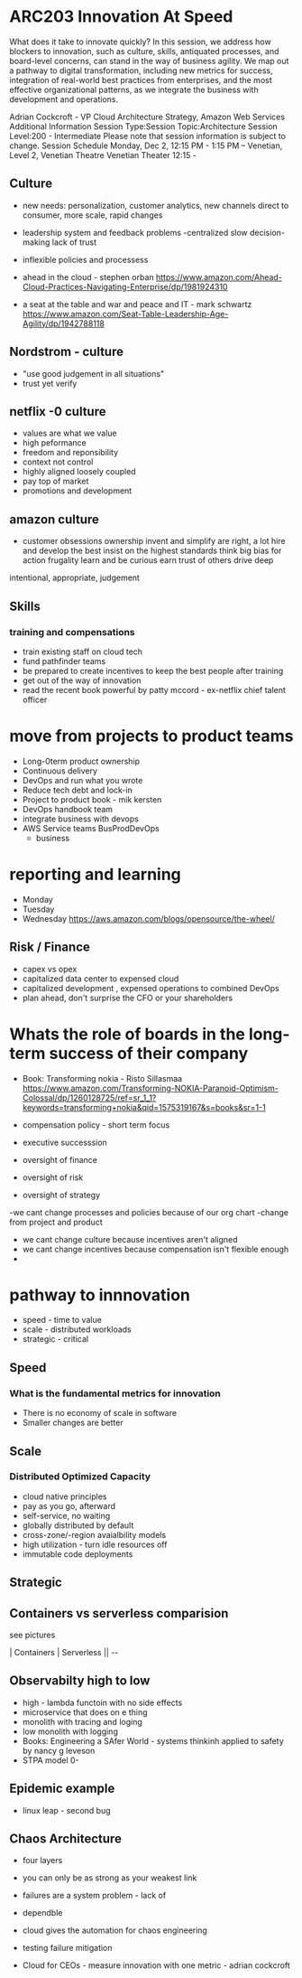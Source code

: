 # ARC203 Innovation At Speed

What does it take to innovate quickly? In this session, we address how blockers to innovation, such as culture, skills, antiquated processes, and board-level concerns, can stand in the way of business agility. We map out a pathway to digital transformation, including new metrics for success, integration of real-world best practices from enterprises, and the most effective organizational patterns, as we integrate the business with development and operations.

Adrian Cockcroft - VP Cloud Architecture Strategy, Amazon Web Services
Additional Information
Session Type:Session
Topic:Architecture
Session Level:200 - Intermediate
Please note that session information is subject to change.
Session Schedule
Monday, Dec 2, 12:15 PM - 1:15 PM
– Venetian, Level 2, Venetian Theatre
Venetian Theater 12:15 -

## Culture

- new needs: personalization, customer analytics, new channels direct to consumer, more scale, rapid changes
- leadership system and feedback problems
  -centralized slow decision-making lack of trust
- inflexible policies and processess

- ahead in the cloud - stephen orban https://www.amazon.com/Ahead-Cloud-Practices-Navigating-Enterprise/dp/1981924310
- a seat at the table and war and peace and IT - mark schwartz https://www.amazon.com/Seat-Table-Leadership-Age-Agility/dp/1942788118

## Nordstrom - culture

- "use good judgement in all situations"
- trust yet verify

## netflix -0 culture

- values are what we value
- high peformance
- freedom and reponsibility
- context not control
- highly aligned loosely coupled
- pay top of market
- promotions and development

## amazon culture

- customer obsessions
  ownership
  invent and simplify
  are right, a lot
  hire and develop the best
  insist on the highest standards
  think big
  bias for action
  frugality
  learn and be curious
  earn trust of others
  drive
  deep

intentional, appropriate, judgement

## Skills

### training and compensations

- train existing staff on cloud tech
- fund pathfinder teams
- be prepared to create incentives to keep the best people after training
- get out of the way of innovation
- read the recent book powerful by patty mccord - ex-netflix chief talent officer

# move from projects to product teams

- Long-0term product ownership
- Continuous delivery
- DevOps and run what you wrote
- Reduce tech debt and lock-in
- Project to product book - mik kersten
- DevOps handbook team
- integrate business with devops
- AWS Service teams BusProdDevOps
  - business

# reporting and learning

- Monday
- Tuesday
- Wednesday
  https://aws.amazon.com/blogs/opensource/the-wheel/

## Risk / Finance

- capex vs opex
- capitalized data center to expensed cloud
- capitalized development , expensed operations to combined DevOps
- plan ahead, don't surprise the CFO or your shareholders

# Whats the role of boards in the long-term success of their company

- Book: Transforming nokia - Risto Sillasmaa https://www.amazon.com/Transforming-NOKIA-Paranoid-Optimism-Colossal/dp/1260128725/ref=sr_1_1?keywords=transforming+nokia&qid=1575319167&s=books&sr=1-1

- compensation policy - short term focus
- executive successsion
- oversight of finance
- oversight of risk
- oversight of strategy

-we cant change processes and policies because of our org chart
-change from project and product

- we cant change culture because incentives aren't aligned
- we cant change incentives because compensation isn't flexible enough
-

# pathway to innnovation

- speed - time to value
- scale - distributed workloads
- strategic - critical

## Speed

### What is the fundamental metrics for innovation

- There is no economy of scale in software
- Smaller changes are better

## Scale

### Distributed Optimized Capacity

- cloud native principles
- pay as you go, afterward
- self-service, no waiting
- globally distributed by default
- cross-zone/-region avaialbility models
- high utilization - turn idle resources off
- immutable code deployments

## Strategic

## Containers vs serverless comparision

see pictures

| Containers | Serverless || --

## Observabilty high to low

- high - lambda functoin with no side effects
- microservice that does on e thing
- monolith with tracing and loging
- low monolith with logging
- Books: Engineering a SAfer World - systems thinkinh applied to safety by nancy g leveson
- STPA model 0-

## Epidemic example

- linux leap - second bug

## Chaos Architecture

- four layers
- you can only be as strong as your weakest link
- failures are a system problem - lack of
- dependble
- cloud gives the automation for chaos engineering

- testing failure mitigation

- Cloud for CEOs - measure innovation with one metric - adrian cockcroft
